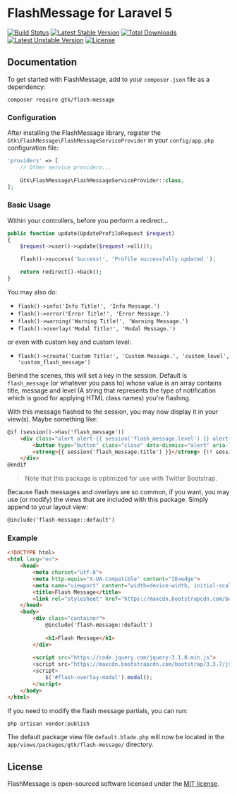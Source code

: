 # FlashMessage for Laravel 5

[![Build Status](https://travis-ci.org/gtkvn/flash-message.svg?branch=master)](https://travis-ci.org/gtkvn/flash-message)
[![Latest Stable Version](https://poser.pugx.org/gtk/flash-message/v/stable)](https://packagist.org/packages/gtk/flash-message)
[![Total Downloads](https://poser.pugx.org/gtk/flash-message/downloads)](https://packagist.org/packages/gtk/flash-message)
[![Latest Unstable Version](https://poser.pugx.org/gtk/flash-message/v/unstable)](https://packagist.org/packages/gtk/flash-message)
[![License](https://poser.pugx.org/gtk/flash-message/license)](https://packagist.org/packages/gtk/flash-message)

## Documentation

To get started with FlashMessage, add to your `composer.json` file as a dependency:

    composer require gtk/flash-message
    
### Configuration

After installing the FlashMessage library, register the `Gtk\FlashMessage\FlashMessageServiceProvider` in your `config/app.php` configuration file:

```php
'providers' => [
    // Other service providers...
    
    Gtk\FlashMessage\FlashMessageServiceProvider::class,
];
```

### Basic Usage

Within your controllers, before you perform a redirect...

```php
public function update(UpdateProfileRequest $request)
{
    $request->user()->update($request->all());

    flash()->success('Success!', 'Profile successfully updated.');

    return redirect()->back();
}
```

You may also do:

- `flash()->info('Info Title!', 'Info Message.')`
- `flash()->error('Error Title!', 'Error Message.')`
- `flash()->warning('Warning Title!', 'Warning Message.')`
- `flash()->overlay('Modal Title!', 'Modal Message.')`

or even with custom key and custom level:

- `flash()->create('Custom Title!', 'Custom Message.', 'custom_level', 'custom_flash_message')`

Behind the scenes, this will set a key in the session. Default is `flash_message` (or whatever you pass to) whose value is an array contains title, message and level (A string that represents the type of notification which is good for applying HTML class names) you're flashing.

With this message flashed to the session, you may now display it in your view(s). Maybe something like:

```html
@if (session()->has('flash_message'))
    <div class="alert alert-{{ session('flash_message.level') }} alert-dismissible" role="alert">
        <button type="button" class="close" data-dismiss="alert" aria-label="Close"><span aria-hidden="true">&times;</span></button>
        <strong>{{ session('flash_message.title') }}</strong> {!! session('flash_message.message') !!}
    </div>
@endif
```

> Note that this package is optimized for use with Twitter Bootstrap.

Because flash messages and overlays are so common, if you want, you may use (or modify) the views that are included with this package. Simply append to your layout view:

```html
@include('flash-message::default')
```

### Example

```html
<!DOCTYPE html>
<html lang="en">
    <head>
        <meta charset="utf-8">
        <meta http-equiv="X-UA-Compatible" content="IE=edge">
        <meta name="viewport" content="width=device-width, initial-scale=1">
        <title>Flash Message</title>
        <link rel="stylesheet" href="https://maxcdn.bootstrapcdn.com/bootstrap/3.3.7/css/bootstrap.min.css">
    </head>
    <body>
        <div class="container">
            @include('flash-message::default')
        
            <h1>Flash Message</h1>
        </div>
        
        <script src="https://code.jquery.com/jquery-3.1.0.min.js">
        <script src="https://maxcdn.bootstrapcdn.com/bootstrap/3.3.7/js/bootstrap.min.js">
        <script>
            $('#flash-overlay-modal').modal();
        </script>
    </body>
</html>
```

If you need to modify the flash message partials, you can run:

```bash
php artisan vendor:publish
```

The default package view file `default.blade.php` will now be located in the `app/views/packages/gtk/flash-message/` directory.

## License

FlashMessage is open-sourced software licensed under the [MIT license](http://opensource.org/licenses/MIT).
